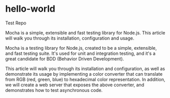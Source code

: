 # hello-world
Test Repo

Mocha is a simple, extensible and fast testing library for Node.js. This article will walk you through its installation, configuration and usage.

Mocha is a testing library for Node.js, created to be a simple, extensible, and fast testing suite. It's used for unit and integration testing, and it's a great candidate for BDD (Behavior Driven Development).

This article will walk you through its installation and configuration, as well as demonstrate its usage by implementing a color converter that can translate from RGB (red, green, blue) to hexadecimal color representation. In addition, we will create a web server that exposes the above converter, and demonstrates how to test asynchronous code.
